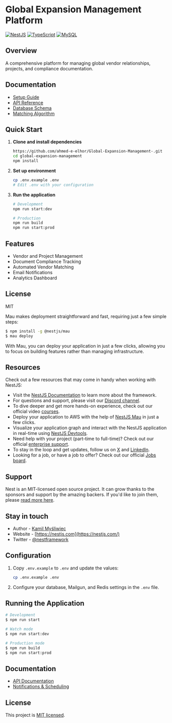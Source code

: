 # Global Expansion Management Platform

[![NestJS](https://img.shields.io/badge/nestjs-%23E0234E.svg?style=for-the-badge&logo=nestjs&logoColor=white)](https://nestjs.com/)
[![TypeScript](https://img.shields.io/badge/typescript-%23007ACC.svg?style=for-the-badge&logo=typescript&logoColor=white)](https://www.typescriptlang.org/)
[![MySQL](https://img.shields.io/badge/mysql-4479A1.svg?style=for-the-badge&logo=mysql&logoColor=white)](https://www.mysql.com/)

## Overview

A comprehensive platform for managing global vendor relationships, projects, and compliance documentation.

## Documentation

- [Setup Guide](./docs/SETUP.md)
- [API Reference](./docs/API.md)
- [Database Schema](./docs/SCHEMA.md)
- [Matching Algorithm](./docs/MATCHING.md)

## Quick Start

1. **Clone and install dependencies**
   ```bash
   https://github.com/ahmed-e-elhor/Global-Expansion-Management-.git
   cd global-expansion-management
   npm install
   ```

2. **Set up environment**
   ```bash
   cp .env.example .env
   # Edit .env with your configuration
   ```

3. **Run the application**
   ```bash
   # Development
   npm run start:dev
   
   # Production
   npm run build
   npm run start:prod
   ```

## Features

- Vendor and Project Management
- Document Compliance Tracking
- Automated Vendor Matching
- Email Notifications
- Analytics Dashboard

## License

MIT 

Mau makes deployment straightforward and fast, requiring just a few simple steps:

```bash
$ npm install -g @nestjs/mau
$ mau deploy
```
With Mau, you can deploy your application in just a few clicks, allowing you to focus on building features rather than managing infrastructure.

## Resources

Check out a few resources that may come in handy when working with NestJS:

- Visit the [NestJS Documentation](https://docs.nestjs.com) to learn more about the framework.
- For questions and support, please visit our [Discord channel](https://discord.gg/G7Qnnhy).
- To dive deeper and get more hands-on experience, check out our official video [courses](https://courses.nestjs.com/).
- Deploy your application to AWS with the help of [NestJS Mau](https://mau.nestjs.com) in just a few clicks.
- Visualize your application graph and interact with the NestJS application in real-time using [NestJS Devtools](https://devtools.nestjs.com).
- Need help with your project (part-time to full-time)? Check out our official [enterprise support](https://enterprise.nestjs.com).
- To stay in the loop and get updates, follow us on [X](https://x.com/nestframework) and [LinkedIn](https://linkedin.com/company/nestjs).
- Looking for a job, or have a job to offer? Check out our official [Jobs board](https://jobs.nestjs.com).

## Support

Nest is an MIT-licensed open source project. It can grow thanks to the sponsors and support by the amazing backers. If you'd like to join them, please [read more here](https://docs.nestjs.com/support).

## Stay in touch

- Author - [Kamil Myśliwiec](https://twitter.com/kammysliwiec)
- Website - [https://nestjs.com](https://nestjs.com/)
- Twitter - [@nestframework](https://twitter.com/nestframework)

## Configuration

1. Copy `.env.example` to `.env` and update the values:
   ```bash
   cp .env.example .env
   ```

2. Configure your database, Mailgun, and Redis settings in the `.env` file.

## Running the Application

```bash
# Development
$ npm run start

# Watch mode
$ npm run start:dev

# Production mode
$ npm run build
$ npm run start:prod
```

## Documentation

- [API Documentation](./API.md)
- [Notifications & Scheduling](./NOTIFICATIONS.md)

## License

This project is [MIT licensed](LICENSE).
